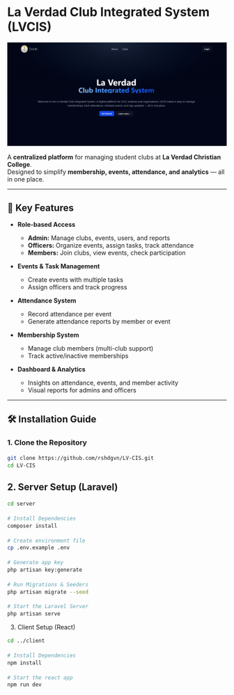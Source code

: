 # La Verdad Club Integrated System (LVCIS)

![LVCIS Screenshot](https://github.com/rshdgvn/LV-CIS/blob/main/client/public/Screenshot%202025-09-24%20231125.png?raw=true)

A **centralized platform** for managing student clubs at **La Verdad Christian College**.  
Designed to simplify **membership, events, attendance, and analytics** — all in one place.

---

## 🚀 Key Features

- **Role-based Access**
  - **Admin:** Manage clubs, events, users, and reports  
  - **Officers:** Organize events, assign tasks, track attendance  
  - **Members:** Join clubs, view events, check participation  

- **Events & Task Management**
  - Create events with multiple tasks  
  - Assign officers and track progress  

- **Attendance System**
  - Record attendance per event  
  - Generate attendance reports by member or event  

- **Membership System**
  - Manage club members (multi-club support)  
  - Track active/inactive memberships  

- **Dashboard & Analytics**
  - Insights on attendance, events, and member activity  
  - Visual reports for admins and officers  

---

## 🛠️ Installation Guide

### 1. Clone the Repository

```bash
git clone https://github.com/rshdgvn/LV-CIS.git
cd LV-CIS
```

## 2. Server Setup (Laravel)
```bash
cd server

# Install Dependencies
composer install

# Create environment file
cp .env.example .env

# Generate app key
php artisan key:generate

# Run Migrations & Seeders
php artisan migrate --seed

# Start the Laravel Server
php artisan serve
```

3. Client Setup (React)
```bash
cd ../client

# Install Dependencies
npm install

# Start the react app
npm run dev
```


